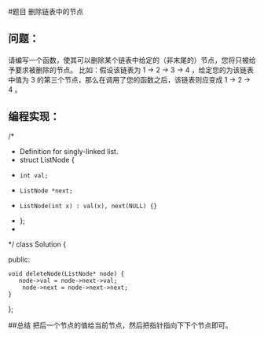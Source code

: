 #题目
删除链表中的节点
## 问题：
#### 
请编写一个函数，使其可以删除某个链表中给定的（非末尾的）节点，您将只被给予要求被删除的节点。
比如：假设该链表为 1 -> 2 -> 3 -> 4  ，给定您的为该链表中值为 3 的第三个节点，那么在调用了您的函数之后，该链表则应变成 1 -> 2 -> 4 。
## 编程实现：
/*

 * Definition for singly-linked list.
 * struct ListNode {
 *     int val;
 *     ListNode *next;
 *     ListNode(int x) : val(x), next(NULL) {}
 * };
 * 
 */
class Solution {

public:

    void deleteNode(ListNode* node) {
       node->val = node->next->val;  
        node->next = node->next->next;  
    }

};

##总结
把后一个节点的值给当前节点，然后把指针指向下下个节点即可。